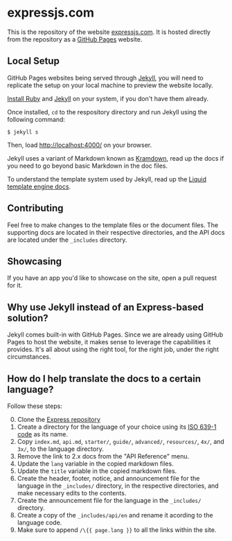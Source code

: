 # expressjs.com

This is the repository of the website [expressjs.com](http://expressjs.com). It is hosted directly from the repository as a [GitHub Pages](https://pages.github.com/) website.

## Local Setup

GitHub Pages websites being served through [Jekyll](http://jekyllrb.com/), you will need to replicate the setup on your local machine to preview the website locally.

[Install Ruby](https://www.ruby-lang.org/en/documentation/installation/) and [Jekyll](http://jekyllrb.com/docs/installation/) on your system, if you don't have them already.

Once installed, `cd` to the respository directory and run Jekyll using the following command:

```
$ jekyll s
```

Then, load [http://localhost:4000/](http://localhost:4000/) on your browser.

Jekyll uses a variant of Markdown known as [Kramdown](http://kramdown.gettalong.org/quickref.html), read up the docs if you need to go beyond basic Markdown in the doc files.

To understand the template system used by Jekyll, read up the [Liquid template engine docs](http://liquidmarkup.org/).

## Contributing

Feel free to make changes to the template files or the document files. The supporting docs are located in their respective directories, and the API docs are located under the `_includes` directory.

## Showcasing

If you have an app you'd like to showcase on the site, open a pull request for it.

## Why use Jekyll instead of an Express-based solution?

Jekyll comes built-in with GitHub Pages. Since we are already using GitHub Pages to host the website, it makes sense to leverage the capabilities it provides. It's all about using the right tool, for the right job, under the right circumstances.

## How do I help translate the docs to a certain language?

Follow these steps:

0. Clone the [Express repository](https://github.com/strongloop/expressjs.com)
1. Create a directory for the language of your choice using its [ISO 639-1 code](http://www.loc.gov/standards/iso639-2/php/code_list.php) as its name.
2. Copy `index.md`, `api.md`, `starter/`, `guide/`, `advanced/`, `resources/`, `4x/`, and `3x/`, to the language directory.
3. Remove the link to 2.x docs from the "API Reference" menu.
4. Update the `lang` variable in the copied markdown files.
5. Update the `title` variable in the copied markdown files.
6. Create the header, footer, notice, and announcement file for the language in the `_includes/` directory, in the respective directories, and make necessary edits to the contents.
7. Create the announcement file for the language in the `_includes/` directory.
8. Create a copy of the `_includes/api/en` and rename it acording to the language code.
9. Make sure to append `/\{{ page.lang }}` to all the links within the site.



